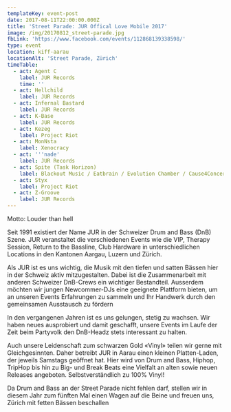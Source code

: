```yaml
---
templateKey: event-post
date: 2017-08-11T22:00:00.000Z
title: 'Street Parade: JUR Offical Love Mobile 2017'
image: /img/20170812_street-parade.jpg
fbLink: 'https://www.facebook.com/events/112868139338598/'
type: event
location: kiff-aarau
locationAlt: 'Street Parade, Zürich'
timeTable:
  - act: Agent C
    label: JUR Records
    time: ''
  - act: Hellchild
    label: JUR Records
  - act: Infernal Bastard
    label: JUR Records
  - act: K-Base
    label: JUR Records
  - act: Kezeg
    label: Project Riot
  - act: MonNsta
    label: Xenocracy
  - act: '''nade'
    label: JUR Records
  - act: Spite (Task Horizon)
    label: Blackout Music / Eatbrain / Evolution Chamber / Cause4Concern / DSCI4
  - act: Styx
    label: Project Riot
  - act: Z-Groove
    label: JUR Records
---
```

Motto: Louder than hell 

Seit 1991 existiert der Name JUR in der Schweizer Drum and Bass (DnB) Szene. JUR veranstaltet die verschiedenen Events wie die VIP, Therapy Session, Return to the Bassline, Club Hardware in unterschiedlichen Locations in den Kantonen Aargau, Luzern und Zürich. 

Als JUR ist es uns wichtig, die Musik mit den tiefen und satten Bässen hier in der Schweiz aktiv mitzugestalten. Dabei ist die Zusammenarbeit mit anderen Schweizer DnB-Crews ein wichtiger Bestandteil. Ausserdem möchten wir jungen Newcommer-DJs eine geeignete Plattform bieten, um an unseren Events Erfahrungen zu sammeln und Ihr Handwerk durch den gemeinsamen Ausstausch zu fördern

In den vergangenen Jahren ist es uns gelungen, stetig zu wachsen. Wir haben neues ausprobiert und damit geschafft, unsere Events im Laufe der Zeit beim Partyvolk den DnB-Headz stets interessant zu halten. 

Auch unsere Leidenschaft zum schwarzen Gold «Vinyl» teilen wir gerne mit Gleichgesinnten. Daher betreibt JUR in Aarau einen kleinen Platten-Laden, der jeweils Samstags geöffnet hat. Hier wird von Drum and Bass, Hiphop, TripHop bis hin zu Big- und Break Beats eine Vielfalt an alten sowie neuen Releases angeboten. Selbstverständlich zu 100% Vinyl! 

Da Drum and Bass an der Street Parade nicht fehlen darf, stellen wir in diesem Jahr zum fünften Mal einen Wagen auf die Beine und freuen uns, Zürich mit fetten Bässen beschallen
